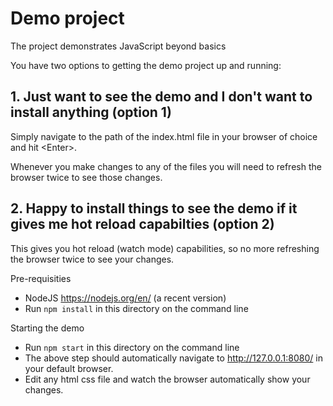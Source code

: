 # Demo project

The project demonstrates JavaScript beyond basics

You have two options to getting the demo project up and running: 

## 1. Just want to see the demo and I don't want to install anything (option 1)

Simply navigate to the path of the index.html file in your browser of choice and hit \<Enter\>. 

Whenever you make changes to any of the files you will need to refresh the browser twice to see those changes.

## 2. Happy to install things to see the demo if it gives me hot reload capabilties (option 2)

This gives you hot reload (watch mode) capabilities, so no more refreshing the browser twice to see your changes. 

Pre-requisities 
- NodeJS https://nodejs.org/en/ (a recent version)
- Run `npm install` in this directory on the command line

Starting the demo
- Run `npm start` in this directory on the command line
- The above step should automatically navigate to http://127.0.0.1:8080/ in your default browser.
- Edit any html css file and watch the browser automatically show your changes.  












